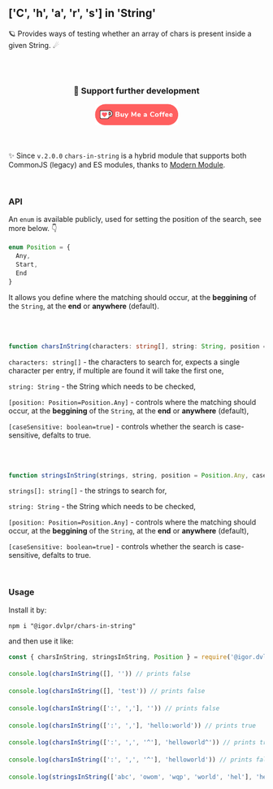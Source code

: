## ['C', 'h', 'a', 'r', 's'] in 'String'

🪐 Provides ways of testing whether an array of chars is present inside a given String. ☄

<br>
<br>

<div align="center">
<h3>💖 Support further development</h3>
<a href="https://ko-fi.com/igorskyflyer" target="_blank"><img src="https://raw.githubusercontent.com/igorskyflyer/igorskyflyer/main/assets/ko-fi.png" alt="Donate to igorskyflyer" width="164"></a>
</div>

<br>
<br>

✨ Since `v.2.0.0` `chars-in-string` is a hybrid module that supports both CommonJS (legacy) and ES modules, thanks to [Modern Module](https://github.com/igorskyflyer/npm-modern-module).

<br>

### API

An `enum` is available publicly, used for setting the position of the search, see more below. 👇

```ts
enum Position = {
  Any,
  Start,
  End
}
```

It allows you define where the matching should occur, at the **beggining** of the `String`, at the **end** or **anywhere** (default).

<br>
<br>

```ts
function charsInString(characters: string[], string: String, position = Position.Any, caseSensitive = true): boolean
```

`characters: string[]` - the characters to search for, expects a single character per entry, if multiple are found it will take the first one,

`string: String` - the String which needs to be checked,

`[position: Position=Position.Any]` - controls where the matching should occur, at the **beggining** of the `String`, at the **end** or **anywhere** (default),

`[caseSensitive: boolean=true]` - controls whether the search is case-sensitive, defalts to true.

<br>
<br>

```ts
function stringsInString(strings, string, position = Position.Any, caseSensitive = true
```

`strings[]: string[]` - the strings to search for,

`string: String` - the String which needs to be checked,

`[position: Position=Position.Any]` - controls where the matching should occur, at the **beggining** of the `String`, at the **end** or **anywhere** (default),

`[caseSensitive: boolean=true]` - controls whether the search is case-sensitive, defalts to true.

<br>

### Usage

Install it by:

```shell
npm i "@igor.dvlpr/chars-in-string"
```

and then use it like:

```js
const { charsInString, stringsInString, Position } = require('@igor.dvlpr/chars-in-string')

console.log(charsInString([], '')) // prints false

console.log(charsInString([], 'test')) // prints false

console.log(charsInString([':', ','], '')) // prints false

console.log(charsInString([':', ','], 'hello:world')) // prints true

console.log(charsInString([':', ',', '^'], 'helloworld^')) // prints true

console.log(charsInString([':', ',', '^'], 'helloworld')) // prints false

console.log(stringsInString(['abc', 'owom', 'wqp', 'world', 'hel'], 'helloworld', Position.Start)) // prints true
```

